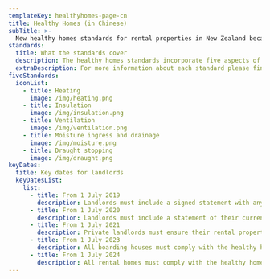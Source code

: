 ```yaml
---
templateKey: healthyhomes-page-cn
title: Healthy Homes (in Chinese)
subTitle: >-
  New healthy homes standards for rental properties in New Zealand became law on 1 July 2019. The standards will play a significant role in maintaining and improving the quality of the rental properties. These standards will help ensure landlords have healthier, safer properties and lower maintenance costs for their investments.
standards:
  title: What the standards cover
  description: The healthy homes standards incorporate five aspects of a property, which all contribute to a warm and dry home.
  extraDescription: For more information about each standard please find here - https://www.tenancy.govt.nz/healthy-homes/about-the-healthy-homes-standards/
fiveStandards:
  iconList:
    - title: Heating
      image: /img/heating.png
    - title: Insulation
      image: /img/insulation.png
    - title: Ventilation
      image: /img/ventilation.png
    - title: Moisture ingress and drainage
      image: /img/moisture.png
    - title: Draught stopping
      image: /img/draught.png
keyDates:
  title: Key dates for landlords
  keyDatesList:
    list:
      - title: From 1 July 2019
        description: Landlords must include a signed statement with any new, varied or renewed tenancy agreement that they will comply, or already do comply, with the healthy homes standards.
      - title: From 1 July 2020
        description: Landlords must include a statement of their current level of compliance with the healthy homes standards in any new, varied or renewed tenancy agreement.
      - title: From 1 July 2021
        description: Private landlords must ensure their rental properties comply with the healthy homes standards within 90 days of any new, or renewed, tenancy.
      - title: From 1 July 2023
        description: All boarding houses must comply with the healthy homes standards.
      - title: From 1 July 2024
        description: All rental homes must comply with the healthy homes standards.
---
```

